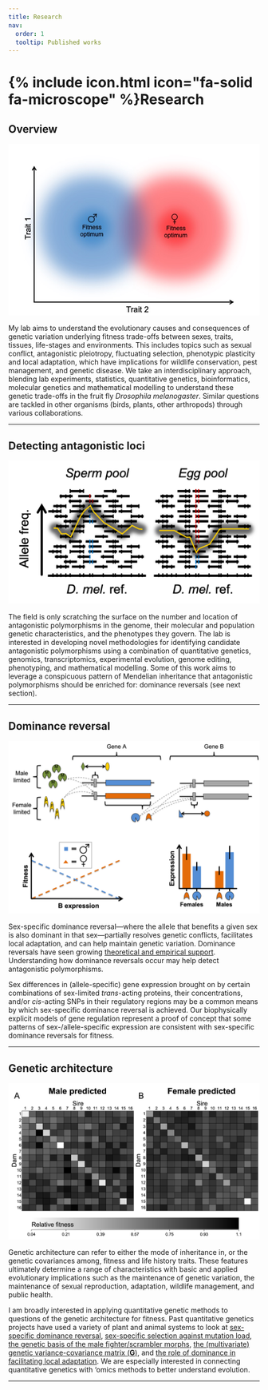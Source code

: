 ```yaml
---
title: Research
nav:
  order: 1
  tooltip: Published works
---
```


# {% include icon.html icon="fa-solid fa-microscope" %}Research

## Overview

![Sex-specific fitness optima](../images/Sex-specific+fitness+optima.jpg)

My lab aims to understand the evolutionary causes and consequences of genetic variation underlying fitness trade-offs between sexes, traits, tissues, life-stages and environments. This includes topics such as sexual conflict, antagonistic pleiotropy, fluctuating selection, phenotypic plasticity and local adaptation, which have implications for wildlife conservation, pest management, and genetic disease. We take an interdisciplinary approach, blending lab experiments, statistics, quantitative genetics, bioinformatics, molecular genetics and mathematical modelling to understand these genetic trade-offs in the fruit fly *Drosophila melanogaster*. Similar questions are tackled in other organisms (birds, plants, other arthropods) through various collaborations.

---

## Detecting antagonistic loci

![Reproductive Fst](../images/ReproductiveFst.png)

The field is only scratching the surface on the number and location of antagonistic polymorphisms in the genome, their molecular and population genetic characteristics, and the phenotypes they govern. The lab is interested in developing novel methodologies for identifying candidate antagonistic polymorphisms using a combination of quantitative genetics, genomics, transcriptomics, experimental evolution, genome editing, phenotyping, and mathematical modelling. Some of this work aims to leverage a conspicuous pattern of Mendelian inheritance that antagonistic polymorphisms should be enriched for: dominance reversals (see next section).

---

## Dominance reversal

![Biophys model](../images/Biophys+model.png)

Sex-specific dominance reversal—where the allele that benefits a given sex is also dominant in that sex—partially resolves genetic conflicts, facilitates local adaptation, and can help maintain genetic variation. Dominance reversals have seen growing [theoretical and empirical support](https://royalsocietypublishing.org/doi/full/10.1098/rspb.2023.2816). Understanding how dominance reversals occur may help detect antagonistic polymorphisms.

Sex differences in (allele-specific) gene expression brought on by certain combinations of sex-limited *trans*-acting proteins, their concentrations, and/or *cis*-acting SNPs in their regulatory regions may be a common means by which sex-specific dominance reversal is achieved. Our biophysically explicit models of gene regulation represent a proof of concept that some patterns of sex-/allele-specific expression are consistent with sex-specific dominance reversals for fitness.

---

## Genetic architecture

![Diallel heatmap](../images/Diallel+heatmap.jpg)

Genetic architecture can refer to either the mode of inheritance in, or the genetic covariances among, fitness and life history traits. These features ultimately determine a range of characteristics with basic and applied evolutionary implications such as the maintenance of genetic variation, the maintenance of sexual reproduction, adaptation, wildlife management, and public health.

I am broadly interested in applying quantitative genetic methods to questions of the genetic architecture for fitness. Past quantitative genetics projects have used a variety of plant and animal systems to look at [sex-specific dominance reversal](https://journals.plos.org/plosbiology/article?id=10.1371/journal.pbio.2006810), [sex-specific selection against mutation load](https://academic.oup.com/evlett/article/5/4/328/6697686), [the genetic basis of the male fighter/scrambler morphs](https://academic.oup.com/evolut/article/77/6/1289/7059090), [the (multivariate) genetic variance-covariance matrix (**G**)](https://royalsocietypublishing.org/doi/full/10.1098/rspb.2020.2908), and [the role of dominance in facilitating local adaptation](https://www.biorxiv.org/content/10.1101/2022.10.01.510426v1.abstract). We are especially interested in connecting quantitative genetics with ‘omics methods to better understand evolution.

---
